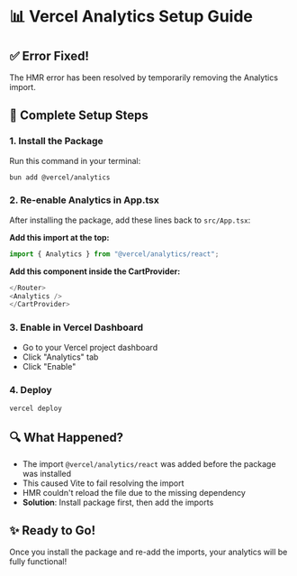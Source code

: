 # 📊 Vercel Analytics Setup Guide

## ✅ **Error Fixed!**

The HMR error has been resolved by temporarily removing the Analytics import.

## 🚀 **Complete Setup Steps**

### 1. Install the Package

Run this command in your terminal:

```bash
bun add @vercel/analytics
```

### 2. Re-enable Analytics in App.tsx

After installing the package, add these lines back to `src/App.tsx`:

**Add this import at the top:**

```typescript
import { Analytics } from "@vercel/analytics/react";
```

**Add this component inside the CartProvider:**

```typescript
</Router>
<Analytics />
</CartProvider>
```

### 3. Enable in Vercel Dashboard

- Go to your Vercel project dashboard
- Click "Analytics" tab
- Click "Enable"

### 4. Deploy

```bash
vercel deploy
```

## 🔍 **What Happened?**

- The import `@vercel/analytics/react` was added before the package was installed
- This caused Vite to fail resolving the import
- HMR couldn't reload the file due to the missing dependency
- **Solution**: Install package first, then add the imports

## ✨ **Ready to Go!**

Once you install the package and re-add the imports, your analytics will be fully functional!
